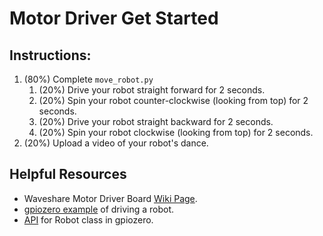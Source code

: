 # Motor Driver Get Started
## Instructions:
1. (80%) Complete `move_robot.py`
    1. (20%) Drive your robot straight forward for 2 seconds.
    2. (20%) Spin your robot counter-clockwise (looking from top) for 2 seconds.
    3. (20%) Drive your robot straight backward for 2 seconds.
    4. (20%) Spin your robot clockwise (looking from top) for 2 seconds.
2. (20%) Upload a video of your robot's dance.

## Helpful Resources
- Waveshare Motor Driver Board [Wiki Page](https://www.waveshare.com/wiki/RPi_Motor_Driver_Board).
- [gpiozero example](https://gpiozero.readthedocs.io/en/stable/recipes.html#robot) of driving a robot.
- [API](https://gpiozero.readthedocs.io/en/stable/api_boards.html#robot) for Robot class in gpiozero. 
